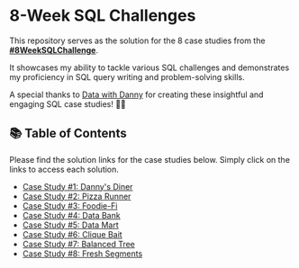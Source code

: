 # 8-Week SQL Challenges

This repository serves as the solution for the 8 case studies from the **[#8WeekSQLChallenge](https://8weeksqlchallenge.com)**. 

It showcases my ability to tackle various SQL challenges and demonstrates my proficiency in SQL query writing and problem-solving skills.

A special thanks to [Data with Danny](https://www.linkedin.com/company/datawithdanny/) for creating these insightful and engaging SQL case studies! 👋🏻 

## 📚 Table of Contents

Please find the solution links for the case studies below. Simply click on the links to access each solution.
- [Case Study #1: Danny's Diner](https://github.com/PreetKothari/8-Week-SQL-Challenge/blob/bfc919213b908a8ac9b9ecd4fbfb16a1cdc1a5e4/Case%20Study%20%231%20-%20Danny's%20Diner/README.md)
- [Case Study #2: Pizza Runner](https://github.com/PreetKothari/8-Week-SQL-Challenge/blob/0e15d207dad57ce2cdd2ce20842c6e263ff77c12/Case%20Study%20%232%20-%20Pizza%20Runner/README.md)
- [Case Study #3: Foodie-Fi]()
- [Case Study #4: Data Bank]()
- [Case Study #5: Data Mart]()
- [Case Study #6: Clique Bait]()
- [Case Study #7: Balanced Tree](https://github.com/katiehuangx/8-Week-SQL-Challenge/tree/main/Case%20Study%20%237%20-%20Balanced%20Tree%20Clothing%20Co.)
- [Case Study #8: Fresh Segments](https://github.com/katiehuangx/8-Week-SQL-Challenge/blob/main/Case%20Study%20%238%3A%20Fresh%20Segments/README.md)
